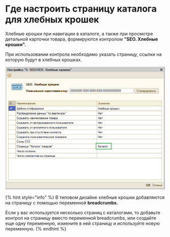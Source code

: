 # Где настроить страницу каталога для хлебных крошек

Хлебные крошки при навигации в каталоге, а также при просмотре детальной карточки товара, формируются контролом **"SEO. Хлебные крошки".**

При использовании контрола необходимо указать страницу, ссылки на которую будут в хлебных крошках.

![](../.gitbook/assets/image%20%2815%29.png)

{% hint style="info" %}
В типовом дизайне хлебные крошки добавляются на страницу с помощью переменной **breadcrumbs.** 

Если у вас используется несколько страниц с каталогами, то добавьте контрол на страницу вместо переменной breadcrumbs, или создайте еще одну переменную, измените в ней страницу и используйте новую переменную.
{% endhint %}

